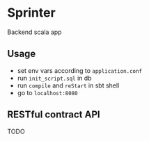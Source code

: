 # Sprinter

Backend scala app

## Usage

- set env vars according to `application.conf`
- run `init_script.sql` in db
- run `compile` and `reStart` in sbt shell
- go to `localhost:8080`

## RESTful contract API

TODO
